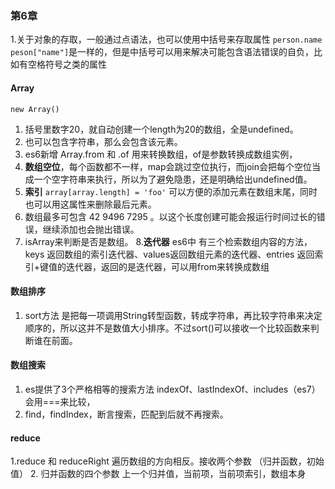 ### 第6章
1.关于对象的存取，一般通过点语法，也可以使用中括号来存取属性
`person.name` `peson["name"]`是一样的，但是中括号可以用来解决可能包含语法错误的自负，比如有空格符号之类的属性

#### Array

`new Array()`
1. 括号里数字20，就自动创建一个length为20的数组，全是undefined。
2. 也可以包含字符串，那么会包含该元素。
3. es6新增 Array.from 和 .of 用来转换数组，of是参数转换成数组实例，
4. **数组空位**，每个函数都不一样，map会跳过空位执行，而join会把每个空位当成一个空字符串来执行，所以为了避免隐患，还是明确给出undefined值。
5.  **索引** `array[array.length] = 'foo'` 可以方便的添加元素在数组末尾，同时也可以用这属性来删除最后元素。
6. 数组最多可包含 42 9496 7295 。以这个长度创建可能会报运行时间过长的错误，继续添加也会抛出错误。
7. isArray来判断是否是数组。
8.**迭代器** es6中 有三个检索数组内容的方法，keys 返回数组的索引迭代器、values返回数组元素的迭代器、entries 返回索引+键值的迭代器，返回的是迭代器，可以用from来转换成数组

#### 数组排序
1. sort方法 是把每一项调用String转型函数，转成字符串，再比较字符串来决定顺序的，所以这并不是数值大小排序。不过sort()可以接收一个比较函数来判断谁在前面。

#### 数组搜索
1. es提供了3个严格相等的搜索方法 indexOf、lastIndexOf、includes（es7）会用===来比较，
2. find，findIndex，断言搜索，匹配到后就不再搜索。

#### reduce
1.reduce 和 reduceRight 遍历数组的方向相反。接收两个参数 （归并函数，初始值）
2. 归并函数的四个参数 上一个归并值，当前项，当前项索引，数组本身

